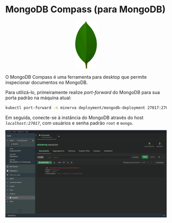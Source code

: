 # MongoDB Compass (para MongoDB)

<center>
<img src="./mongodb-logo.png" alt="MongoDB" height="150"/>
</center>

O MongoDB Compass é uma ferramenta para desktop que permite inspecionar
documentos no MongoDB.

Para utilizá-lo, primeiramente realize _port-forward_ do MongoDB para
sua porta padrão na máquina atual:

```bash
kubectl port-forward -n minerva deployment/mongodb-deployment 27017:27017
```

Em seguida, conecte-se à instância do MongoDB através do host *`localhost:27017`*,
com usuários e senha padrão `root` e `mongo`.

<center>
<img src="./mongodb-compass.png" alt="MongoDB Compass" width="600"/>
</center>


